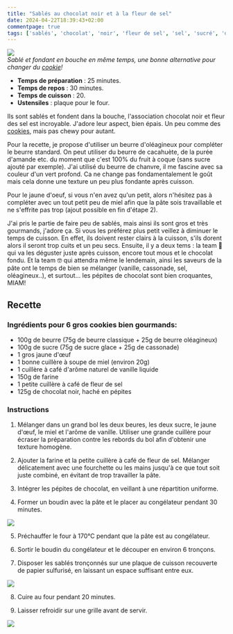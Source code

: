 ```yaml
---
title: "Sablés au chocolat noir et à la fleur de sel"
date: 2024-04-22T18:39:43+02:00
commentpage: true
tags: ['sablés', 'chocolat', 'noir', 'fleur de sel', 'sel', 'sucré', 'dessert', 'goûter', 'gâteau', 'biscuit', 'pépite', 'beurre', 'chanvre', 'oléagineux', 'cookies', 'miel']
---
```


![](/pictures/sables_4.jpeg)<br>
*Sablé et fondant en bouche en même temps, une bonne alternative pour changer du  <a href="https://echauvea.github.io/recettes/cookies_sans_lactose/">cookie</a>!*

- **Temps de préparation** : 25 minutes.
- **Temps de repos** : 30 minutes.
- **Temps de cuisson** : 20.
- **Ustensiles** : plaque pour le four.

Ils sont sablés et fondent dans la bouche, l'association chocolat noir et fleur des sel est incroyable. J'adore leur aspect, bien épais. Un peu comme des <a href="https://echauvea.github.io/recettes/cookies_sans_lactose/">cookies</a>, mais pas chewy pour autant. 

Pour la recette, je propose d'utiliser un beurre d'oléagineux pour compléter le beurre standard. On peut utiliser du beurre de cacahuète, de la purée d'amande etc. du moment que c'est 100% du fruit à coque (sans sucre ajouté par exemple). J'ai utilisé du beurre de chanvre, il me fascine avec sa couleur d'un vert profond. Ca ne change pas fondamentalement le goût mais cela donne une texture un peu plus fondante après cuisson. 

Pour le jaune d'oeuf, si vous n'en avez qu'un petit, alors n'hésitez pas à compléter avec un tout petit peu de miel afin que la pâte sois travaillable et ne s'effrite pas trop (ajout possible en fin d'étape 2).

J'ai pris le partie de faire peu de sablés, mais ainsi ils sont gros et très gourmands, j'adore ça. Si vous les préférez plus petit veillez à diminuer le temps de cuisson. En effet, ils doivent rester clairs à la cuisson, s'ils dorent alors il seront trop cuits et un peu secs.
Ensuite, il y a deux tems : la team 🐷 qui va les déguster juste après cuisson, encore tout mous et le chocolat fondu. Et la team 🤓 qui attendra même le lendemain, ainsi les saveurs de la pâte ont le temps de bien se mélanger (vanille, cassonade, sel, oléagineux..), et surtout... les pépites de chocolat sont bien croquantes, MIAM!

## Recette

### Ingrédients pour 6 gros cookies bien gourmands:

- 100g de beurre (75g de beurre classique + 25g de beurre oléagineux)
- 100g de sucre (75g de sucre glace + 25g de cassonade)
- 1  gros jaune d'œuf
- 1 bonne cuillère à soupe de miel (environ 20g)
- 1 cuillère à café d'arôme naturel de vanille liquide
- 150g de farine
- 1 petite cuillère à café de fleur de sel
- 125g de chocolat noir, haché en pépites

### Instructions

1. Mélanger dans un grand bol les deux beures, les deux sucre, le jaune d'œuf, le miel et l'arôme de vanille. Utiliser une grande cuillère pour écraser la préparation contre les rebords du bol afin d'obtenir une texture homogène.

2. Ajouter la farine et la petite cuillère à café de fleur de sel. Mélanger délicatement avec une fourchette ou les mains jusqu'à ce que tout soit juste combiné, en évitant de trop travailler la pâte.

3. Intégrer les pépites de chocolat, en veillant à une répartition uniforme.

4. Former un boudin avec la pâte et le placer au congélateur pendant 30 minutes.

![](/pictures/sables_2.jpeg)<br>

5. Préchauffer le four à 170°C pendant que la pâte est au congélateur.

6. Sortir le boudin du congélateur et le découper en environ 6 tronçons.

7. Disposer les sablés tronçonnés sur une plaque de cuisson recouverte de papier sulfurisé, en laissant un espace suffisant entre eux.

![](/pictures/sables_3.jpeg)<br>

8. Cuire au four pendant 20 minutes.

9. Laisser refroidir sur une grille avant de servir.

![](/pictures/sables_1.jpeg)<br>














